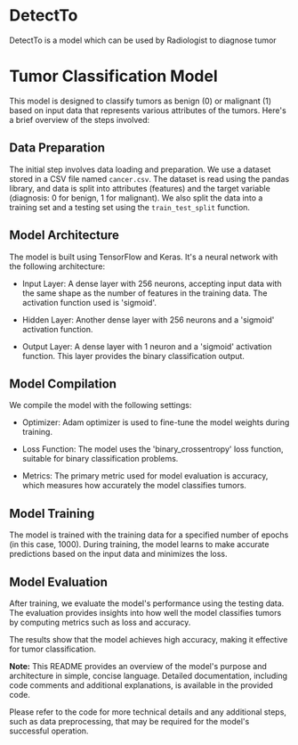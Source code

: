 # DetectTo
DetectTo is a model which can be used by Radiologist to diagnose tumor
# Tumor Classification Model

This model is designed to classify tumors as benign (0) or malignant (1) based on input data that represents various attributes of the tumors. Here's a brief overview of the steps involved:

## Data Preparation

The initial step involves data loading and preparation. We use a dataset stored in a CSV file named `cancer.csv`. The dataset is read using the pandas library, and data is split into attributes (features) and the target variable (diagnosis: 0 for benign, 1 for malignant). We also split the data into a training set and a testing set using the `train_test_split` function.

## Model Architecture

The model is built using TensorFlow and Keras. It's a neural network with the following architecture:

- Input Layer: A dense layer with 256 neurons, accepting input data with the same shape as the number of features in the training data. The activation function used is 'sigmoid'.

- Hidden Layer: Another dense layer with 256 neurons and a 'sigmoid' activation function.

- Output Layer: A dense layer with 1 neuron and a 'sigmoid' activation function. This layer provides the binary classification output.

## Model Compilation

We compile the model with the following settings:

- Optimizer: Adam optimizer is used to fine-tune the model weights during training.

- Loss Function: The model uses the 'binary_crossentropy' loss function, suitable for binary classification problems.

- Metrics: The primary metric used for model evaluation is accuracy, which measures how accurately the model classifies tumors.

## Model Training

The model is trained with the training data for a specified number of epochs (in this case, 1000). During training, the model learns to make accurate predictions based on the input data and minimizes the loss.

## Model Evaluation

After training, we evaluate the model's performance using the testing data. The evaluation provides insights into how well the model classifies tumors by computing metrics such as loss and accuracy.

The results show that the model achieves high accuracy, making it effective for tumor classification.

**Note:** This README provides an overview of the model's purpose and architecture in simple, concise language. Detailed documentation, including code comments and additional explanations, is available in the provided code.

Please refer to the code for more technical details and any additional steps, such as data preprocessing, that may be required for the model's successful operation.
